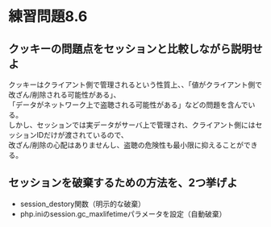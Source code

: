 # 練習問題8.6

## クッキーの問題点をセッションと比較しながら説明せよ

クッキーはクライアント側で管理されるという性質上、、「値がクライアント側で改ざん/削除される可能性がある」、
<br>
「データがネットワーク上で盗聴される可能性がある」などの問題を含んでいる。
<br>
しかし、セッションでは実データがサーバ上で管理され、クライアント側にはセッションIDだけが渡されているので、
<br>
改ざん/削除の心配はありませんし、盗聴の危険性も最小限に抑えることができる。

## セッションを破棄するための方法を、2つ挙げよ

- session_destory関数（明示的な破棄）
- php.iniのsession.gc_maxlifetimeパラメータを設定（自動破棄）
